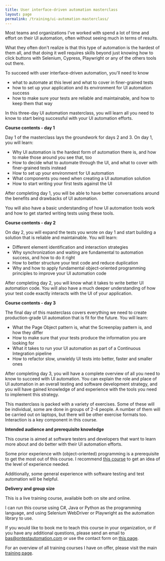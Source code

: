 ```yaml
---
title: User interface-driven automation masterclass
layout: page
permalink: /training/ui-automation-masterclass/
---
```

Most teams and organizations I've worked with spend a lot of time and effort on their UI automation, often without seeing much in terms of results.

What they often don't realize is that this type of automation is the hardest of them all, and that doing it well requires skills beyond just knowing how to click buttons with Selenium, Cypress, Playwright or any of the others tools out there.

To succeed with user interface-driven automation, you'll need to know

  * what to automate at this level and what to cover in finer-grained tests
  * how to set up your application and its environment for UI automation success
  * how to make sure your tests are reliable and maintainable, and how to keep them that way 

In this three-day UI automation masterclass, you will learn all you need to know to start being successful with your UI automation efforts.

**Course contents - day 1**

Day 1 of the masterclass lays the groundwork for days 2 and 3. On day 1, you will learn:

  * Why UI automation is the hardest form of automation there is, and how to make those around you see that, too
  * How to decide what to automate through the UI, and what to cover with finer-grained tests instead
  * How to set up your environment for UI automation
  * What components you need when creating a UI automation solution
  * How to start writing your first tests against the UI

After completing day 1, you will be able to have better conversations around the benefits and drawbacks of UI automation.

You will also have a basic understanding of how UI automation tools work and how to get started writing tests using these tools.

**Course contents - day 2**

On day 2, you will expand the tests you wrote on day 1 and start building a solution that is reliable and maintainable. You will learn:

  * Different element identification and interaction strategies 
  * Why synchronization and waiting are fundamental to automation success, and how to do it right
  * How to better structure your test code and reduce duplication
  * Why and how to apply fundamental object-oriented programming principles to improve your UI automation code

After completing day 2, you will know what it takes to write better UI automation code. You will also have a much deeper understanding of how your test code exactly interacts with the UI of your application. 

**Course contents - day 3**

The final day of this masterclass covers everything we need to create production-grade UI automation that is fit for the future. You will learn:

  * What the Page Object pattern is, what the Screenplay pattern is, and how they differ
  * How to make sure that your tests produce the information you are looking for
  * What it takes to run your UI automation as part of a Continuous Integration pipeline
  * How to refactor slow, unwieldy UI tests into better, faster and smaller ones

After completing day 3, you will have a complete overview of all you need to know to succeed with UI automation. You can explain the role and place of UI automation in an overall testing and software development strategy, and you will have gained knowledge of and experience with the tools you need to implement this strategy.

This masterclass is packed with a variety of exercises. Some of these will be individual, some are done in groups of 2-4 people. A number of them will be carried out on laptops, but there will be other exercise formats too. Interaction is a key component in this course.

**Intended audience and prerequisite knowledge**

This course is aimed at software testers and developers that want to learn more about and do better with their UI automation efforts.

Some prior experience with (object-oriented) programming is a prerequisite to get the most out of this course. I recommend [this course](/training/oop-for-testers) to get an idea of the level of experience needed.

Additionally, some general experience with software testing and test automation will be helpful.

**Delivery and group size**

This is a live training course, available both on site and online.

I can run this course using C#, Java or Python as the programming language, and using Selenium WebDriver or Playwright as the automation library to use.

If you would like to book me to teach this course in your organization, or if you have any additional questions, please send an email to bas@ontestautomation.com or use the contact form on [this page](/contact/).

For an overview of all training courses I have on offer, please visit the main [training page](/training/).